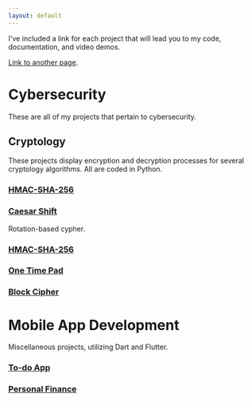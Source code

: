 ```yaml
---
layout: default
---
```


I've included a link for each project that will lead you to my code, documentation, and video demos.

[Link to another page](./another-page.html).


# Cybersecurity

These are all of my projects that pertain to cybersecurity.

## Cryptology

These projects display encryption and decryption processes for several cryptology algorithms. All are coded in Python.

### [HMAC-SHA-256](./hmac-sha-256.html)

### [Caesar Shift](./caesar-cryptology.md)
Rotation-based cypher.

### [HMAC-SHA-256](./hmac-sha-256.html)

### [One Time Pad](./one-time-pad.html)

### [Block Cipher](./block-cipher.html)

# Mobile App Development

Miscellaneous projects, utilizing Dart and Flutter.

### [To-do App](./todo-app.html)

### [Personal Finance](./personal-finance.html)
 


